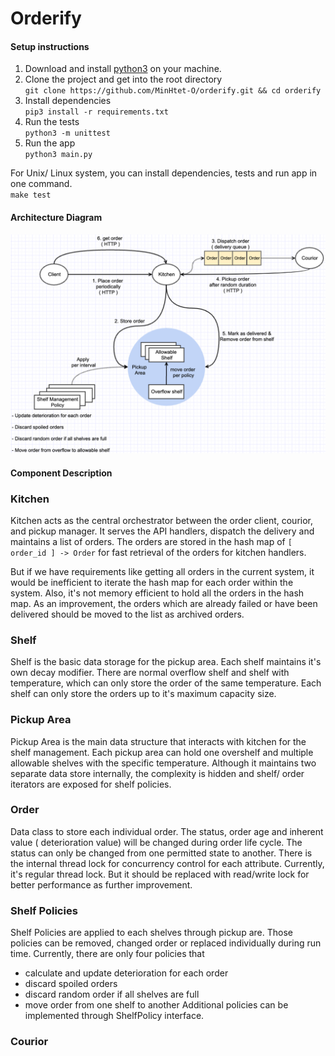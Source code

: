 # Orderify

#### Setup instructions
1. Download and install [python3](https://www.python.org/downloads/) on your machine.
2. Clone the project and get into the root directory <br>```git clone https://github.com/MinHtet-O/orderify.git && cd orderify```
3. Install dependencies <br>```pip3 install -r requirements.txt```
4. Run the tests <br>```python3 -m unittest```
5. Run the app <br>```python3 main.py```

For Unix/ Linux system, you can install dependencies, tests and run app in one command.<br>```make test```

#### Architecture Diagram
![alt text](https://github.com/MinHtet-O/orderify/blob/main/resources/diagrams/3_final_after_refactoring.png)

#### Component Description

### Kitchen
Kitchen acts as the central orchestrator between the order client, courior, and pickup manager.
It serves the API handlers, dispatch the delivery and maintains a list of orders. 
The orders are stored in the hash map of `````[ order_id ] -> Order````` for fast retrieval of the orders for kitchen handlers.

But if we have requirements like getting all orders in the current system, it would be inefficient to iterate the hash map for each order within the system. Also, it's not memory efficient to hold all the orders in the hash map.  As an improvement, the orders which are already failed or have been delivered should be moved to the list as archived orders.

### Shelf
Shelf is the basic data storage for the pickup area. Each shelf maintains it's own decay modifier.
There are normal overflow shelf and shelf with temperature, which can only store the order of the same temperature. 
Each shelf can only store the orders up to it's maximum capacity size.

### Pickup Area
Pickup Area is the main data structure that interacts with kitchen for the shelf management.
Each pickup area can hold one overshelf and multiple allowable shelves with the specific temperature.
Although it maintains two separate data store internally, the complexity is hidden and shelf/ order iterators are exposed for shelf policies.

### Order

Data class to store each individual order. The status, order age and inherent value ( deterioration value) will be changed during order life cycle.
The status can only be changed from one permitted state to another. There is the internal thread lock for concurrency control for each attribute. 
Currently, it's regular thread lock. But it should be replaced with read/write lock for better performance as further improvement.

### Shelf Policies

Shelf Policies are applied to each shelves through pickup are.
Those policies can be removed, changed order or replaced individually during run time. 
Currently, there are only four policies that
- calculate and update deterioration for each order
- discard spoiled orders
- discard random order if all shelves are full
- move order from one shelf to another
Additional policies can be implemented through ShelfPolicy interface.

### Courior


